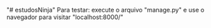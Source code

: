 "# estudosNinja" 
Para testar: execute o arquivo "manage.py" e use o navegador para visitar "localhost:8000/"